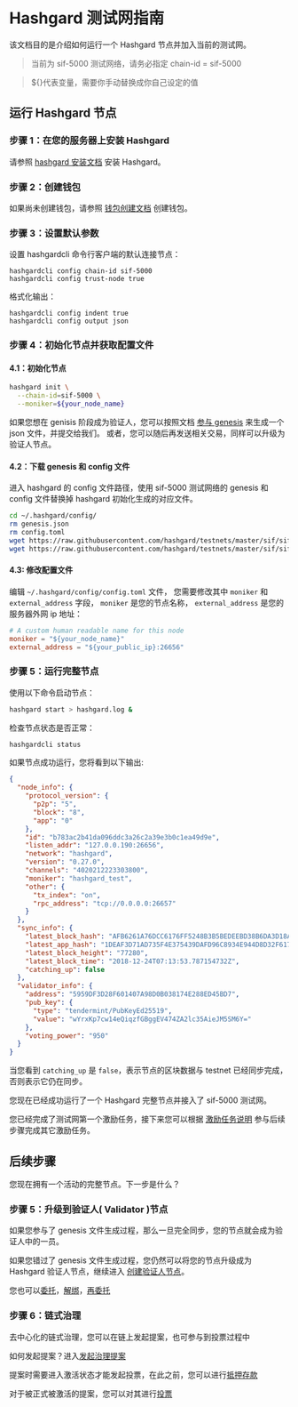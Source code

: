 # Hashgard 测试网指南

该文档目的是介绍如何运行一个 Hashgard 节点并加入当前的测试网。

> 当前为 sif-5000 测试网络，请务必指定 chain-id = sif-5000

> \${}代表变量，需要你手动替换成你自己设定的值

## 运行 Hashgard 节点

### 步骤 1：在您的服务器上安装 Hashgard

请参照 [hashgard 安装文档](hashgard安装文档.md) 安装 Hashgard。

### 步骤 2：创建钱包

如果尚未创建钱包，请参照 [钱包创建文档](https://github.com/hashgard/hashgard/blob/develop/docs/translations/zh/cli/hashgardcli/keys/add.md) 创建钱包。

### 步骤 3：设置默认参数

设置 hashgardcli 命令行客户端的默认连接节点：

```
hashgardcli config chain-id sif-5000
hashgardcli config trust-node true
```

格式化输出：

```
hashgardcli config indent true
hashgardcli config output json
```

### 步骤 4：初始化节点并获取配置文件

#### 4.1：初始化节点

```bash
hashgard init \
  --chain-id=sif-5000 \
  --moniker=${your_node_name}
```

如果您想在 genisis 阶段成为验证人，您可以按照文档 [参与 genesis](参与genesis.md) 来生成一个 json 文件，并提交给我们。
或者，您可以随后再发送相关交易，同样可以升级为验证人节点。

#### 4.2：下载 genesis 和 config 文件

进入 hashgard 的 config 文件路径，使用 sif-5000 测试网络的 genesis 和 config 文件替换掉 hashgard 初始化生成的对应文件。

```bash
cd ~/.hashgard/config/
rm genesis.json
rm config.toml
wget https://raw.githubusercontent.com/hashgard/testnets/master/sif/sif-5000/config/config.toml
wget https://raw.githubusercontent.com/hashgard/testnets/master/sif/sif-5000/config/genesis.json
```

#### 4.3: 修改配置文件

编辑 `~/.hashgard/config/config.toml` 文件，
您需要修改其中 `moniker` 和 `external_address` 字段，
`moniker` 是您的节点名称， `external_address` 是您的服务器外网 ip 地址：

```toml
# A custom human readable name for this node
moniker = "${your_node_name}"
external_address = "${your_public_ip}:26656"
```

### 步骤 5：运行完整节点

使用以下命令启动节点：

```bash
hashgard start > hashgard.log &
```

检查节点状态是否正常：

```bash
hashgardcli status
```

如果节点成功运行，您将看到以下输出:

```json
{
  "node_info": {
    "protocol_version": {
      "p2p": "5",
      "block": "8",
      "app": "0"
    },
    "id": "b783ac2b41da096ddc3a26c2a39e3b0c1ea49d9e",
    "listen_addr": "127.0.0.190:26656",
    "network": "hashgard",
    "version": "0.27.0",
    "channels": "4020212223303800",
    "moniker": "hashgard_test",
    "other": {
      "tx_index": "on",
      "rpc_address": "tcp://0.0.0.0:26657"
    }
  },
  "sync_info": {
    "latest_block_hash": "AFB6261A76DCC6176FF5248B3B5BEDEEBD38B6DA3D18AD21ADD4054AEDEED016",
    "latest_app_hash": "1DEAF3D71AD735F4E375439DAFD96C8934E944D8D32F6179F55C5470E219D132",
    "latest_block_height": "77280",
    "latest_block_time": "2018-12-24T07:13:53.787154732Z",
    "catching_up": false
  },
  "validator_info": {
    "address": "5959DF3D28F601407A98D0B038174E288ED45BD7",
    "pub_key": {
      "type": "tendermint/PubKeyEd25519",
      "value": "wYrxKp7cw14eQiqzfGBggEV474ZA2lc35AieJM5SM6Y="
    },
    "voting_power": "950"
  }
}
```

当您看到 `catching_up` 是 `false`，表示节点的区块数据与 testnet 已经同步完成，否则表示它仍在同步。

您现在已经成功运行了一个 Hashgard 完整节点并接入了 sif-5000 测试网。

您已经完成了测试网第一个激励任务，接下来您可以根据 [激励任务说明](https://github.com/hashgard/testnets/tree/master/sif_CN/sif-5000) 参与后续步骤完成其它激励任务。

## 后续步骤

您现在拥有一个活动的完整节点。下一步是什么？

### 步骤 5：升级到验证人( Validator )节点

如果您参与了 genesis 文件生成过程，那么一旦完全同步，您的节点就会成为验证人中的一员。

如果您错过了 genesis 文件生成过程，您仍然可以将您的节点升级成为 Hashgard 验证人节点，继续进入 [创建验证人节点](创建验证人节点.md)。

您也可以[委托](委托代币.md)，[解绑](解绑委托.md)，[再委托](重新委托.md)

### 步骤 6：链式治理

去中心化的链式治理，您可以在链上发起提案，也可参与到投票过程中

如何发起提案？进入[发起治理提案](提交在线治理.md)

提案时需要进入激活状态才能发起投票，在此之前，您可以进行[抵押存款](抵押存款.md)

对于被正式被激活的提案，您可以对其进行[投票](提案投票.md)
